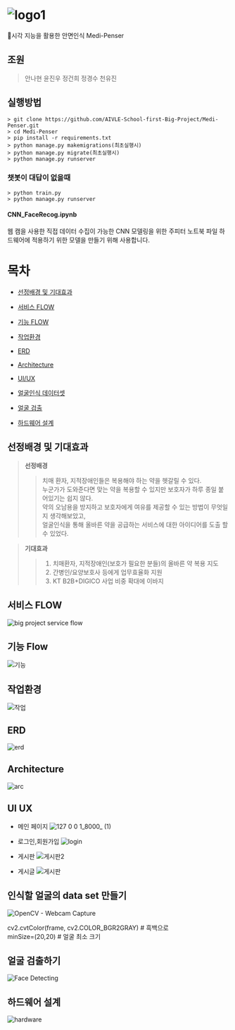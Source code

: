 # ![logo1](https://user-images.githubusercontent.com/90889155/163949077-046b55ab-af67-492c-8f95-049dd1aa39a3.png)

💊시각 지능을 활용한 안면인식 Medi-Penser
## 조원
> 안나현 윤진우 정건희 정경수 천유진
## 실행방법
```
> git clone https://github.com/AIVLE-School-first-Big-Project/Medi-Penser.git
> cd Medi-Penser
> pip install -r requirements.txt
> python manage.py makemigrations(최초실행시)
> python manage.py migrate(최초실행시)
> python manage.py runserver
```
### 챗봇이 대답이 없을때
```
> python train.py
> python manage.py runserver
```
#### CNN_FaceRecog.ipynb
  웹 캠을 사용한 직접 데이터 수집이 가능한 CNN 모델링을 위한 주피터 노트북 파일
  하드웨어에 적용하기 위한 모델을 만들기 위해 사용합니다.


# 목차 

- [선정배경 및 기대효과](#선정배경-및-기대효과)

- [서비스 FLOW](#서비스-flow)

- [기능 FLOW](#기능-flow)

- [작업환경](#작업환경)

- [ERD](#erd)

- [Architecture](#architecture)

- [UI/UX](#ui-ux)
- [얼굴인식 데이터셋](#인식할-얼굴의-data-set-만들기)
- [얼굴 검출](#얼굴-검출하기)
- [하드웨어 설계](#하드웨어-설계)



## 선정배경 및 기대효과

> **선정배경**
>>치매 환자, 지적장애인들은 복용해야 하는 약을 헷갈릴 수 있다.  
>>누군가가 도와준다면 맞는 약을 복용할 수 있지만
>>보호자가 하루 종일 붙어있기는 쉽지 않다.  
>>약의 오남용을 방지하고 보호자에게 여유를 제공할 수 있는 방법이 무엇일지 생각해보았고,    
>>얼굴인식을 통해 올바른 약을 공급하는 서비스에 대한 아이디어를 도출 할 수 있었다.



> **기대효과**
>> 1. 치매환자, 지적장애인(보호가 필요한 분들)의 올바른 약 복용 지도
>> 2. 간병인/요양보호사 등에게 업무효율화 지원
>> 3. KT B2B+DIGICO 사업 비중 확대에 이바지

## 서비스 FLOW
![big project service flow](https://user-images.githubusercontent.com/42240751/167738730-690cfd87-d268-491a-9928-5c3d28a6b223.png)

## 기능 Flow
![기능](https://user-images.githubusercontent.com/90889155/167329955-8ea883ee-bc1c-4ef6-90c4-1f1bce145fc7.PNG)

## 작업환경
![작업](https://user-images.githubusercontent.com/90889155/167336536-2bead010-65c2-472b-b64b-674f88359d07.PNG)

## ERD
![erd](https://user-images.githubusercontent.com/90889155/167431283-8bb696ce-35d3-4a9b-88fb-9f9b1a5057ca.PNG)

## Architecture
![arc](https://user-images.githubusercontent.com/90889155/167430614-82109d19-9e90-4874-9df8-8f0c082301ba.PNG)
## UI UX
- 메인 페이지
![127 0 0 1_8000_ (1)](https://user-images.githubusercontent.com/90889155/167337450-3ef8d319-29ff-4e6d-ac95-b7ae33461a74.png)

- 로그인,회원가입
![login](https://user-images.githubusercontent.com/90889155/167346333-155600de-c606-42eb-974f-266557446a96.png)

- 게시판
![게시판2](https://user-images.githubusercontent.com/90889155/167348425-f80547c1-22fa-46b6-a654-2992e8dba927.PNG)

- 게시글
![게시판](https://user-images.githubusercontent.com/90889155/167348335-834af48a-0127-4123-a3eb-323f08605d59.PNG)


## 인식할 얼굴의 data set 만들기
![OpenCV - Webcam Capture](https://user-images.githubusercontent.com/85106442/165012056-c7a9ad83-9ffe-43cf-88ca-be2a3c083576.jpg)   
   
cv2.cvtColor(frame, cv2.COLOR_BGR2GRAY) # 흑백으로   
minSize=(20,20) # 얼굴 최소 크기


## 얼굴 검출하기
![Face Detecting](https://user-images.githubusercontent.com/42240751/167565215-081b5eef-5211-49af-9e4c-fefca8251c28.png)

## 하드웨어 설계
![hardware](https://user-images.githubusercontent.com/42240751/167565955-97236825-ba37-4370-b277-b85fbaae94e2.png)
